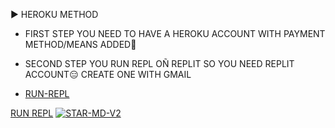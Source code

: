 ▶ HEROKU METHOD
- FIRST STEP
YOU NEED TO HAVE A HEROKU ACCOUNT WITH PAYMENT METHOD/MEANS ADDED🤝
- SECOND STEP
YOU RUN REPL OÑ REPLIT SO YOU NEED REPLIT ACCOUNT😑
CREATE ONE WITH GMAIL

- [RUN-REPL](https://replit.com/@HopeAmadi/STAR-MD-V2-PAIR-CODE?s=app) 

 [RUN REPL](https://i.imgur.com/f7T9ixY.jpeg) 
[![STAR-MD-V2](https://i.imgur.com/f7T9ixY.jpeg)](https://wa.me/2347045035241)
</p>